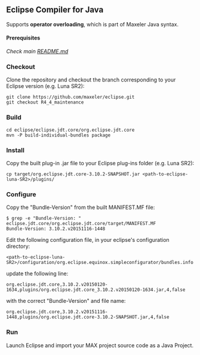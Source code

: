 ## Eclipse Compiler for Java
Supports **operator overloading**, which is part of Maxeler Java syntax.

#### Prerequisites
*Check main [README.md](https://github.com/maxeler/eclipse)*

### Checkout
Clone the repository and checkout the branch corresponding to your Eclipse version (e.g. Luna SR2):
```
git clone https://github.com/maxeler/eclipse.git
git checkout R4_4_maintenance
```
### Build
```
cd eclipse/eclipse.jdt.core/org.eclipse.jdt.core
mvn -P build-individual-bundles package
```

### Install
Copy the built plug-in .jar file to your Eclipse plug-ins folder (e.g. Luna SR2):
```
cp target/org.eclipse.jdt.core-3.10.2-SNAPSHOT.jar <path-to-eclipse-luna-SR2>/plugins/
```

### Configure
Copy the "Bundle-Version" from the built MANIFEST.MF file:
```
$ grep -e "Bundle-Version: " eclipse.jdt.core/org.eclipse.jdt.core/target/MANIFEST.MF
Bundle-Version: 3.10.2.v20151116-1448
```
Edit the following configuration file, in your eclipse's configuration directory:
```
<path-to-eclipse-luna-SR2>/configuration/org.eclipse.equinox.simpleconfigurator/bundles.info
```
update the following line:
```
org.eclipse.jdt.core,3.10.2.v20150120-1634,plugins/org.eclipse.jdt.core_3.10.2.v20150120-1634.jar,4,false
```
with the correct "Bundle-Version" and file name:
```
org.eclipse.jdt.core,3.10.2.v20151116-1448,plugins/org.eclipse.jdt.core-3.10.2-SNAPSHOT.jar,4,false
```

### Run
Launch Eclipse and import your MAX project source code as a Java Project.
